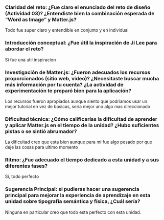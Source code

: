 ### Claridad del reto: ¿Fue claro el enunciado del reto de diseño (Actividad 03)? ¿Entendiste bien la combinación esperada de “Word as Image” y Matter.js?

Todo fue super claro y entendible en conjunto y en individual

### Introducción conceptual: ¿Fue útil la inspiración de Ji Lee para abordar el reto?

Si fue una util inspiracion

### Investigación de Matter.js: ¿Fueron adecuados los recursos proporcionados (sitio web, video)? ¿Necesitaste buscar mucha más información por tu cuenta? ¿La actividad de experimentación te preparó bien para la aplicación?

Los recursos fueron apropiados aunque siento que podriamos usar un mejor tutorial en vez de basicas, seria mejor uno algo mas direccionado

### Dificultad técnica: ¿Cómo calificarías la dificultad de aprender y aplicar Matter.js en el tiempo de la unidad? ¿Hubo suficientes pistas o se sintió abrumador?

La dificultad creo que esta bien aunque para mi fue algo pesado por que deje las cosas para ultimo momento

### Ritmo: ¿Fue adecuado el tiempo dedicado a esta unidad y a sus diferentes fases?

Si, todo perfecto

### Sugerencia Principal: si pudieras hacer una sugerencia principal para mejorar la experiencia de aprendizaje en esta unidad sobre tipografía semántica y física, ¿Cuál sería?

Ninguna en particular creo que todo esta perfecto con esta unidad.
